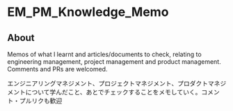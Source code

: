 # EM_PM_Knowledge_Memo
## About
Memos of what I learnt and articles/documents to check, relating to engineering management, project management and product management. Comments and PRs are welcomed.

エンジニアリングマネジメント、プロジェクトマネジメント、プロダクトマネジメントについて学んだこと、あとでチェックすることをメモしていく。コメント・プルリクも歓迎

